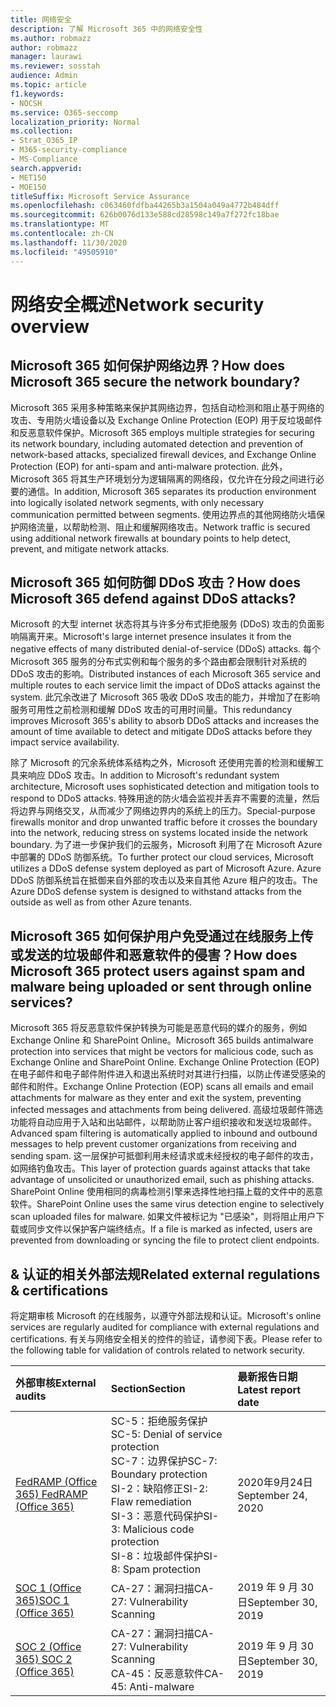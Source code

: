 ```yaml
---
title: 网络安全
description: 了解 Microsoft 365 中的网络安全性
ms.author: robmazz
author: robmazz
manager: laurawi
ms.reviewer: sosstah
audience: Admin
ms.topic: article
f1.keywords:
- NOCSH
ms.service: O365-seccomp
localization_priority: Normal
ms.collection:
- Strat_O365_IP
- M365-security-compliance
- MS-Compliance
search.appverid:
- MET150
- MOE150
titleSuffix: Microsoft Service Assurance
ms.openlocfilehash: c063460fdfba44265b3a1504a049a4772b484dff
ms.sourcegitcommit: 626b0076d133e588cd28598c149a7f272fc18bae
ms.translationtype: MT
ms.contentlocale: zh-CN
ms.lasthandoff: 11/30/2020
ms.locfileid: "49505910"
---
```

# <a name="network-security-overview"></a><span data-ttu-id="d1884-103">网络安全概述</span><span class="sxs-lookup"><span data-stu-id="d1884-103">Network security overview</span></span>

## <a name="how-does-microsoft-365-secure-the-network-boundary"></a><span data-ttu-id="d1884-104">Microsoft 365 如何保护网络边界？</span><span class="sxs-lookup"><span data-stu-id="d1884-104">How does Microsoft 365 secure the network boundary?</span></span>

<span data-ttu-id="d1884-105">Microsoft 365 采用多种策略来保护其网络边界，包括自动检测和阻止基于网络的攻击、专用防火墙设备以及 Exchange Online Protection (EOP) 用于反垃圾邮件和反恶意软件保护。</span><span class="sxs-lookup"><span data-stu-id="d1884-105">Microsoft 365 employs multiple strategies for securing its network boundary, including automated detection and prevention of network-based attacks, specialized firewall devices, and Exchange Online Protection (EOP) for anti-spam and anti-malware protection.</span></span> <span data-ttu-id="d1884-106">此外，Microsoft 365 将其生产环境划分为逻辑隔离的网络段，仅允许在分段之间进行必要的通信。</span><span class="sxs-lookup"><span data-stu-id="d1884-106">In addition, Microsoft 365 separates its production environment into logically isolated network segments, with only necessary communication permitted between segments.</span></span> <span data-ttu-id="d1884-107">使用边界点的其他网络防火墙保护网络流量，以帮助检测、阻止和缓解网络攻击。</span><span class="sxs-lookup"><span data-stu-id="d1884-107">Network traffic is secured using additional network firewalls at boundary points to help detect, prevent, and mitigate network attacks.</span></span>

## <a name="how-does-microsoft-365-defend-against-ddos-attacks"></a><span data-ttu-id="d1884-108">Microsoft 365 如何防御 DDoS 攻击？</span><span class="sxs-lookup"><span data-stu-id="d1884-108">How does Microsoft 365 defend against DDoS attacks?</span></span>

<span data-ttu-id="d1884-109">Microsoft 的大型 internet 状态将其与许多分布式拒绝服务 (DDoS) 攻击的负面影响隔离开来。</span><span class="sxs-lookup"><span data-stu-id="d1884-109">Microsoft's large internet presence insulates it from the negative effects of many distributed denial-of-service (DDoS) attacks.</span></span> <span data-ttu-id="d1884-110">每个 Microsoft 365 服务的分布式实例和每个服务的多个路由都会限制针对系统的 DDoS 攻击的影响。</span><span class="sxs-lookup"><span data-stu-id="d1884-110">Distributed instances of each Microsoft 365 service and multiple routes to each service limit the impact of DDoS attacks against the system.</span></span> <span data-ttu-id="d1884-111">此冗余改进了 Microsoft 365 吸收 DDoS 攻击的能力，并增加了在影响服务可用性之前检测和缓解 DDoS 攻击的可用时间量。</span><span class="sxs-lookup"><span data-stu-id="d1884-111">This redundancy improves Microsoft 365's ability to absorb DDoS attacks and increases the amount of time available to detect and mitigate DDoS attacks before they impact service availability.</span></span>

<span data-ttu-id="d1884-112">除了 Microsoft 的冗余系统体系结构之外，Microsoft 还使用完善的检测和缓解工具来响应 DDoS 攻击。</span><span class="sxs-lookup"><span data-stu-id="d1884-112">In addition to Microsoft's redundant system architecture, Microsoft uses sophisticated detection and mitigation tools to respond to DDoS attacks.</span></span> <span data-ttu-id="d1884-113">特殊用途的防火墙会监视并丢弃不需要的流量，然后将边界与网络交叉，从而减少了网络边界内的系统上的压力。</span><span class="sxs-lookup"><span data-stu-id="d1884-113">Special-purpose firewalls monitor and drop unwanted traffic before it crosses the boundary into the network, reducing stress on systems located inside the network boundary.</span></span> <span data-ttu-id="d1884-114">为了进一步保护我们的云服务，Microsoft 利用了在 Microsoft Azure 中部署的 DDoS 防御系统。</span><span class="sxs-lookup"><span data-stu-id="d1884-114">To further protect our cloud services, Microsoft utilizes a DDoS defense system deployed as part of Microsoft Azure.</span></span> <span data-ttu-id="d1884-115">Azure DDoS 防御系统旨在抵御来自外部的攻击以及来自其他 Azure 租户的攻击。</span><span class="sxs-lookup"><span data-stu-id="d1884-115">The Azure DDoS defense system is designed to withstand attacks from the outside as well as from other Azure tenants.</span></span>

## <a name="how-does-microsoft-365-protect-users-against-spam-and-malware-being-uploaded-or-sent-through-online-services"></a><span data-ttu-id="d1884-116">Microsoft 365 如何保护用户免受通过在线服务上传或发送的垃圾邮件和恶意软件的侵害？</span><span class="sxs-lookup"><span data-stu-id="d1884-116">How does Microsoft 365 protect users against spam and malware being uploaded or sent through online services?</span></span>

<span data-ttu-id="d1884-117">Microsoft 365 将反恶意软件保护转换为可能是恶意代码的媒介的服务，例如 Exchange Online 和 SharePoint Online。</span><span class="sxs-lookup"><span data-stu-id="d1884-117">Microsoft 365 builds antimalware protection into services that might be vectors for malicious code, such as Exchange Online and SharePoint Online.</span></span> <span data-ttu-id="d1884-118">Exchange Online Protection (EOP) 在电子邮件和电子邮件附件进入和退出系统时对其进行扫描，以防止传递受感染的邮件和附件。</span><span class="sxs-lookup"><span data-stu-id="d1884-118">Exchange Online Protection (EOP) scans all emails and email attachments for malware as they enter and exit the system, preventing infected messages and attachments from being delivered.</span></span> <span data-ttu-id="d1884-119">高级垃圾邮件筛选功能将自动应用于入站和出站邮件，以帮助防止客户组织接收和发送垃圾邮件。</span><span class="sxs-lookup"><span data-stu-id="d1884-119">Advanced spam filtering is automatically applied to inbound and outbound messages to help prevent customer organizations from receiving and sending spam.</span></span> <span data-ttu-id="d1884-120">这一层保护可抵御利用未经请求或未经授权的电子邮件的攻击，如网络钓鱼攻击。</span><span class="sxs-lookup"><span data-stu-id="d1884-120">This layer of protection guards against attacks that take advantage of unsolicited or unauthorized email, such as phishing attacks.</span></span> <span data-ttu-id="d1884-121">SharePoint Online 使用相同的病毒检测引擎来选择性地扫描上载的文件中的恶意软件。</span><span class="sxs-lookup"><span data-stu-id="d1884-121">SharePoint Online uses the same virus detection engine to selectively scan uploaded files for malware.</span></span> <span data-ttu-id="d1884-122">如果文件被标记为 "已感染"，则将阻止用户下载或同步文件以保护客户端终结点。</span><span class="sxs-lookup"><span data-stu-id="d1884-122">If a file is marked as infected, users are prevented from downloading or syncing the file to protect client endpoints.</span></span>

## <a name="related-external-regulations--certifications"></a><span data-ttu-id="d1884-123">& 认证的相关外部法规</span><span class="sxs-lookup"><span data-stu-id="d1884-123">Related external regulations & certifications</span></span>

<span data-ttu-id="d1884-124">将定期审核 Microsoft 的在线服务，以遵守外部法规和认证。</span><span class="sxs-lookup"><span data-stu-id="d1884-124">Microsoft's online services are regularly audited for compliance with external regulations and certifications.</span></span> <span data-ttu-id="d1884-125">有关与网络安全相关的控件的验证，请参阅下表。</span><span class="sxs-lookup"><span data-stu-id="d1884-125">Please refer to the following table for validation of controls related to network security.</span></span>

| <span data-ttu-id="d1884-126">**外部审核**</span><span class="sxs-lookup"><span data-stu-id="d1884-126">**External audits**</span></span> | <span data-ttu-id="d1884-127">**Section**</span><span class="sxs-lookup"><span data-stu-id="d1884-127">**Section**</span></span> | <span data-ttu-id="d1884-128">**最新报告日期**</span><span class="sxs-lookup"><span data-stu-id="d1884-128">**Latest report date**</span></span> |
|:--------------------|:------------|:-----------------------|
| [<span data-ttu-id="d1884-129">FedRAMP (Office 365) </span><span class="sxs-lookup"><span data-stu-id="d1884-129">FedRAMP (Office 365)</span></span>](https://compliance.microsoft.com/compliancemanager) | <span data-ttu-id="d1884-130">SC-5：拒绝服务保护</span><span class="sxs-lookup"><span data-stu-id="d1884-130">SC-5: Denial of service protection</span></span> <br> <span data-ttu-id="d1884-131">SC-7：边界保护</span><span class="sxs-lookup"><span data-stu-id="d1884-131">SC-7: Boundary protection</span></span> <br> <span data-ttu-id="d1884-132">SI-2：缺陷修正</span><span class="sxs-lookup"><span data-stu-id="d1884-132">SI-2: Flaw remediation</span></span> <br> <span data-ttu-id="d1884-133">SI-3：恶意代码保护</span><span class="sxs-lookup"><span data-stu-id="d1884-133">SI-3: Malicious code protection</span></span> <br> <span data-ttu-id="d1884-134">SI-8：垃圾邮件保护</span><span class="sxs-lookup"><span data-stu-id="d1884-134">SI-8: Spam protection</span></span> | <span data-ttu-id="d1884-135">2020年9月24日</span><span class="sxs-lookup"><span data-stu-id="d1884-135">September 24, 2020</span></span> |
| [<span data-ttu-id="d1884-136">SOC 1 (Office 365)</span><span class="sxs-lookup"><span data-stu-id="d1884-136">SOC 1 (Office 365)</span></span>](https://servicetrust.microsoft.com/ViewPage/MSComplianceGuideV3?command=Download&downloadType=Document&downloadId=b07c0f7b-6bd5-4544-8255-7a5f14bf914a&tab=7027ead0-3d6b-11e9-b9e1-290b1eb4cdeb&docTab=7027ead0-3d6b-11e9-b9e1-290b1eb4cdeb_SOC_/_SSAE_16_Reports) | <span data-ttu-id="d1884-137">CA-27：漏洞扫描</span><span class="sxs-lookup"><span data-stu-id="d1884-137">CA-27: Vulnerability Scanning</span></span> | <span data-ttu-id="d1884-138">2019 年 9 月 30 日</span><span class="sxs-lookup"><span data-stu-id="d1884-138">September 30, 2019</span></span> |
| [<span data-ttu-id="d1884-139">SOC 2 (Office 365) </span><span class="sxs-lookup"><span data-stu-id="d1884-139">SOC 2 (Office 365)</span></span>](https://servicetrust.microsoft.com/ViewPage/MSComplianceGuideV3?command=Download&downloadType=Document&downloadId=fa062990-e758-4ddc-ace3-7fb21a301d09&tab=7027ead0-3d6b-11e9-b9e1-290b1eb4cdeb&docTab=7027ead0-3d6b-11e9-b9e1-290b1eb4cdeb_SOC_/_SSAE_16_Rep-11e9-b9e1-290b1eb4cdeb_SOC_/_SSAE_16_Reports) | <span data-ttu-id="d1884-140">CA-27：漏洞扫描</span><span class="sxs-lookup"><span data-stu-id="d1884-140">CA-27: Vulnerability Scanning</span></span> <br> <span data-ttu-id="d1884-141">CA-45：反恶意软件</span><span class="sxs-lookup"><span data-stu-id="d1884-141">CA-45: Anti-malware</span></span> | <span data-ttu-id="d1884-142">2019 年 9 月 30 日</span><span class="sxs-lookup"><span data-stu-id="d1884-142">September 30, 2019</span></span> |
